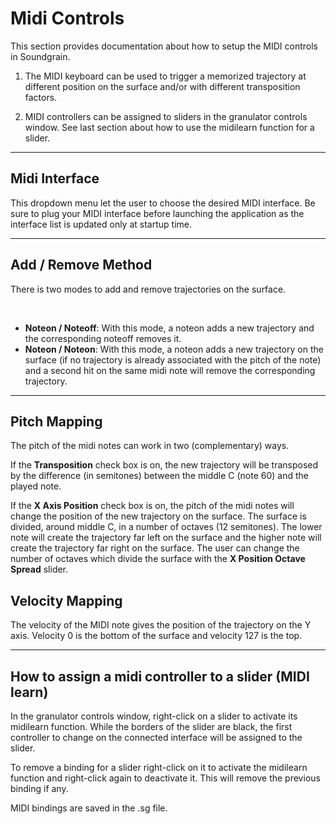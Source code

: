 Midi Controls
=============

This section provides documentation about how to setup the MIDI controls in
Soundgrain. 

1. The MIDI keyboard can be used to trigger a memorized trajectory at different
position on the surface and/or with different transposition factors.

2. MIDI controllers can be assigned to sliders in the granulator controls
window. See last section about how to use the midilearn function for a slider. 
 
______________________________________________________________________________

Midi Interface
--------------

This dropdown menu let the user to choose the desired MIDI interface. Be sure
to plug your MIDI interface before launching the application as the interface
list is updated only at startup time.

______________________________________________________________________________

Add / Remove Method
-------------------

There is two modes to add and remove trajectories on the surface.

<br>

- __Noteon / Noteoff__: With this mode, a noteon adds a new trajectory and the
corresponding noteoff removes it.
- __Noteon / Noteon__: With this mode, a noteon adds a new trajectory on the 
surface (if no trajectory is already associated with the pitch of the note) 
and a second hit on the same midi note will remove the corresponding trajectory.

______________________________________________________________________________

Pitch Mapping
-------------

The pitch of the midi notes can work in two (complementary) ways. 

If the __Transposition__ check box is on, the new trajectory will be transposed 
by the difference (in semitones) between the middle C (note 60) and the played
note. 

If the __X Axis Position__ check box is on, the pitch of the midi notes will 
change the position of the new trajectory on the surface. The surface is
divided, around middle C, in a number of octaves (12 semitones). The lower
note will create the trajectory far left on the surface and the higher note
will create the trajectory far right on the surface. The user can change the
number of octaves which divide the surface with the __X Position Octave Spread__
slider.

Velocity Mapping
----------------

The velocity of the MIDI note gives the position of the trajectory on the Y axis.
Velocity 0 is the bottom of the surface and velocity 127 is the top.

______________________________________________________________________________

How to assign a midi controller to a slider (MIDI learn)
--------------------------------------------------------

In the granulator controls window, right-click on a slider to activate its
midilearn function. While the borders of the slider are black, the first
controller to change on the connected interface will be assigned to the slider.

To remove a binding for a slider right-click on it to activate the midilearn
function and right-click again to deactivate it. This will remove the previous
binding if any.

MIDI bindings are saved in the .sg file.

 
